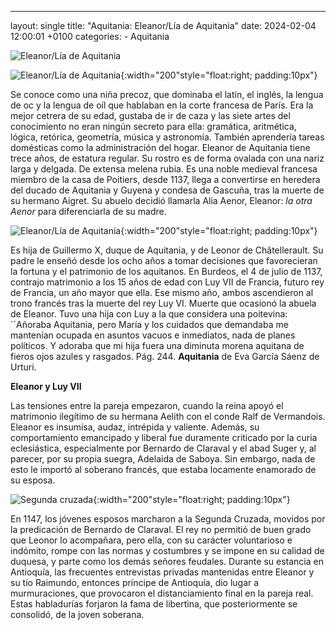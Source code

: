---
layout: single
title: "Aquitania: Eleanor/Lía de Aquitania"
date: 2024-02-04 12:00:01 +0100
categories: 
    - Aquitania

![Eleanor/Lía de Aquitania](/assets/img/2dda041b-57f9-460f-bb9d-26e46dab4de9.png)


![Eleanor/Lía de Aquitania](/assets/img/c5c82a96-ef21-46ee-a3c8-5e62167984b5.jpg){:width="200"style="float:right; padding:10px"}
  

Se conoce como una niña precoz, que
dominaba el latín, el inglés, la lengua de oc y la lengua de oíl que
hablaban en la corte francesa de París. Era la mejor cetrera de su edad,
gustaba de ir de caza y las siete artes del conocimiento no eran ningún
secreto para ella: gramática, aritmética, lógica, retórica, geometría,
música y astronomía. También aprendería tareas domésticas como la
administración del hogar. Eleanor de Aquitania tiene trece años, de
estatura regular. Su rostro es de forma ovalada con una nariz larga y
delgada. De extensa melena rubia. Es una noble medieval francesa miembro
de la casa de Poitiers, desde 1137, llega a convertirse en heredera del
ducado de Aquitania y Guyena y condesa de Gascuña, tras la muerte de su
hermano Aigret. Su abuelo decidió llamarla Alia Aenor, Eleanor: *la otra
Aenor* para diferenciarla de su madre.


![Eleanor/Lía de Aquitania](/assets/img/6cae66b9-7406-4a6f-9b26-acd51e78e097.jpg){:width="200"style="float:right; padding:10px"}
 

Es hija de Guillermo X, duque de Aquitania,
y de Leonor de Châtellerault. Su padre le enseñó desde los ocho años a
tomar decisiones que favorecieran la fortuna y el patrimonio de los
aquitanos. En Burdeos, el 4 de julio de 1137, contrajo matrimonio a los
15 años de edad con Luy VII de Francia, futuro rey de Francia, un año
mayor que ella. Ese mismo año, ambos ascendieron al trono francés tras
la muerte del rey Luy VI. Muerte que ocasionó la abuela de Eleanor. Tuvo
una hija con Luy a la que considera una poitevina: ´´Añoraba
Aquitania, pero María y los cuidados que demandaba me mantenían ocupada
en asuntos vacuos e inmediatos, nada de planes políticos. Y adoraba que
mi hija fuera una diminuta morena aquitana de fieros ojos azules y
rasgados. Pág. 244. **Aquitania** de Eva García Sáenz de Urturi.


**Eleanor y Luy VII**

Las tensiones entre la pareja empezaron, cuando la reina apoyó el matrimonio
ilegítimo de su hermana Aelith con el conde Ralf de Vermandois. Eleanor
es insumisa, audaz, intrépida y valiente. Además, su comportamiento
emancipado y liberal fue duramente criticado por la curia eclesiástica,
especialmente por Bernardo de Claraval y el abad Suger y, al parecer,
por su propia suegra, Adelaida de Saboya. Sin embargo, nada de esto le
importó al soberano francés, que estaba locamente enamorado de su
esposa.


![Segunda cruzada](/assets/img/e9e63f6d-e233-4be6-a653-bff976feacfa.jpg){:width="200"style="float:right; padding:10px"}

En 1147, los jóvenes esposos marcharon a la 
Segunda Cruzada, movidos por la predicación de Bernardo de Claraval. El
rey no permitió de buen grado que Leonor lo acompañara, pero ella, con
su carácter voluntarioso e indómito, rompe con las normas y costumbres y
se impone en su calidad de duquesa, y parte como los demás señores
feudales. Durante su estancia en Antioquía, las frecuentes entrevistas
privadas mantenidas entre Eleanor y su tío Raimundo, entonces príncipe
de Antioquía, dio lugar a murmuraciones, que provocaron el
distanciamiento final en la pareja real. Estas habladurías forjaron la
fama de libertina, que posteriormente se consolidó, de la joven
soberana.
